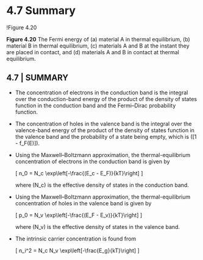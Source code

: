 # 4.7 Summary

!Figure 4.20

**Figure 4.20** The Fermi energy of (a) material A in thermal equilibrium, (b) material B in thermal equilibrium, (c) materials A and B at the instant they are placed in contact, and (d) materials A and B in contact at thermal equilibrium.

## 4.7 | SUMMARY

- The concentration of electrons in the conduction band is the integral over the conduction-band energy of the product of the density of states function in the conduction band and the Fermi–Dirac probability function.

- The concentration of holes in the valence band is the integral over the valence-band energy of the product of the density of states function in the valence band and the probability of a state being empty, which is \([1 - f_F(E)]\).

- Using the Maxwell–Boltzmann approximation, the thermal-equilibrium concentration of electrons in the conduction band is given by

  \[
  n_0 = N_c \exp\left[-\frac{(E_c - E_F)}{kT}\right]
  \]

  where \(N_c\) is the effective density of states in the conduction band.

- Using the Maxwell–Boltzmann approximation, the thermal-equilibrium concentration of holes in the valence band is given by

  \[
  p_0 = N_v \exp\left[-\frac{(E_F - E_v)}{kT}\right]
  \]

  where \(N_v\) is the effective density of states in the valence band.

- The intrinsic carrier concentration is found from

  \[
  n_i^2 = N_c N_v \exp\left[-\frac{E_g}{kT}\right]
  \]